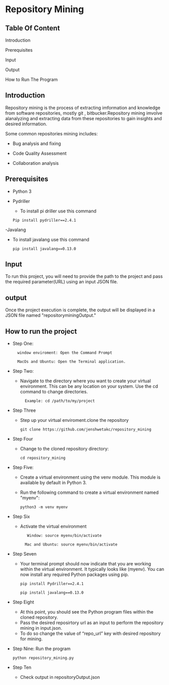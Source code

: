 # Repository Mining
## Table Of Content

Introduction

Prerequisites

Input

Output

How to Run The Program

## Introduction
Repository mining is the process of extracting imformation and knowledge from software repositories, mostly git , bitbucker.Repository mining imvolve alanalyzing and extracting data from these repositories to gain insights and desired information.

Some common repositories mining includes:

- Bug analysis and fixing

- Code Quality Assessment

- Collaboration analysis

## Prerequisites
 
- Python 3
- Pydriller
    - To install pi driller use this command 
    
  `Pip install pydriller==2.4.1`
  
-Javalang 

  - To install javalang use this command
  
    `pip install javalang==0.13.0`

## Input
To run this project, you will need to provide the path to the project and pass the required parameter(URL) using an input JSON file.

## output
Once the project execution is complete, the output will be displayed in a JSON file named "repositoryminingOutput."

## How to run the project
- Step One:

        window enviroment: Open the Command Prompt 

        MacOs and Ubuntu: Open the Terminal application. 

- Step Two:

    - Navigate to the directory where you want to create your   virtual environment. This can be any location on your system. Use the cd command to change directories.

            Example: cd /path/to/my/project
            
- Step Three
  - Step up your virtual enviroment.clone the repository
  
    `git clone https://github.com/jenshwetakc/repository_mining`
    
- Step Four

  - Change to the cloned repository directory:
  
     `cd repository_mining`
     
-   Step Five:

    - Create a virtual environment using the venv module. This module is available by default in Python 3.
    
    -  Run the following command to create a virtual environment  named "myenv":
        
        `python3 -m venv myenv`

- Step Six

    - Activate the virtual environment

             Window: source myenv/bin/activate

            Mac and Ubuntu: source myenv/bin/activate

- Step Seven

    - Your terminal prompt should now indicate that you are working within the virtual environment. It typically looks like (myenv). You can now install any required Python packages using pip.


        `pip install Pydriller==2.4.1`
        
        `pip install javalang==0.13.0`     

- Step Eight

    - At this point, you should see the Python program files within the cloned repository.
    - Pass the desired reposirtory url as an input to perform the repository mining in input.json. 
    - To do so change the value of “repo_url” key with desired repository for mining.


- Step Nine: Run the program 

    `python repository_mining.py`

- Step Ten

    - Check output in repositoryOutput.json

